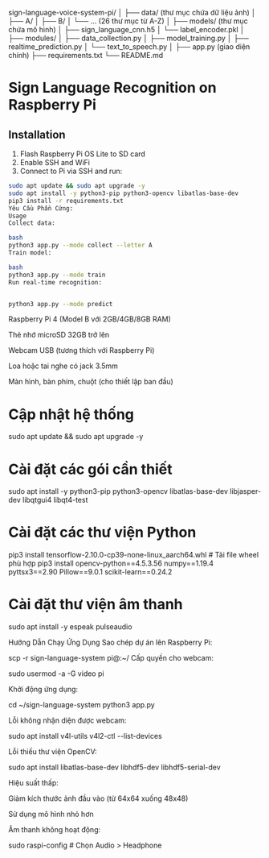 sign-language-voice-system-pi/
│
├── data/ (thư mục chứa dữ liệu ảnh)
│   ├── A/
│   ├── B/
│   └── ... (26 thư mục từ A-Z)
│
├── models/ (thư mục chứa mô hình)
│   ├── sign_language_cnn.h5
│   └── label_encoder.pkl
│
├── modules/
│   ├── data_collection.py
│   ├── model_training.py
│   ├── realtime_prediction.py
│   └── text_to_speech.py
│
├── app.py (giao diện chính)
├── requirements.txt
└── README.md

# Sign Language Recognition on Raspberry Pi

## Installation
1. Flash Raspberry Pi OS Lite to SD card
2. Enable SSH and WiFi
3. Connect to Pi via SSH and run:

```bash
sudo apt update && sudo apt upgrade -y
sudo apt install -y python3-pip python3-opencv libatlas-base-dev
pip3 install -r requirements.txt
Yêu Cầu Phần Cứng:
Usage
Collect data:

bash
python3 app.py --mode collect --letter A
Train model:

bash
python3 app.py --mode train
Run real-time recognition:


python3 app.py --mode predict 
```
Raspberry Pi 4 (Model B với 2GB/4GB/8GB RAM)

Thẻ nhớ microSD 32GB trở lên

Webcam USB (tương thích với Raspberry Pi)

Loa hoặc tai nghe có jack 3.5mm

Màn hình, bàn phím, chuột (cho thiết lập ban đầu)

# Cập nhật hệ thống
sudo apt update && sudo apt upgrade -y

# Cài đặt các gói cần thiết
sudo apt install -y python3-pip python3-opencv libatlas-base-dev libjasper-dev libqtgui4 libqt4-test

# Cài đặt các thư viện Python
pip3 install tensorflow-2.10.0-cp39-none-linux_aarch64.whl  # Tải file wheel phù hợp
pip3 install opencv-python==4.5.3.56 numpy==1.19.4 pyttsx3==2.90 Pillow==9.0.1 scikit-learn==0.24.2

# Cài đặt thư viện âm thanh
sudo apt install -y espeak pulseaudio

Hướng Dẫn Chạy Ứng Dụng
Sao chép dự án lên Raspberry Pi:

scp -r sign-language-system pi@<your-pi-ip>:~/
Cấp quyền cho webcam:


sudo usermod -a -G video pi

Khởi động ứng dụng:


cd ~/sign-language-system
python3 app.py

Lỗi không nhận diện được webcam:

sudo apt install v4l-utils
v4l2-ctl --list-devices

Lỗi thiếu thư viện OpenCV:

sudo apt install libatlas-base-dev libhdf5-dev libhdf5-serial-dev

Hiệu suất thấp:

Giảm kích thước ảnh đầu vào (từ 64x64 xuống 48x48)

Sử dụng mô hình nhỏ hơn

Âm thanh không hoạt động:

sudo raspi-config  # Chọn Audio > Headphone